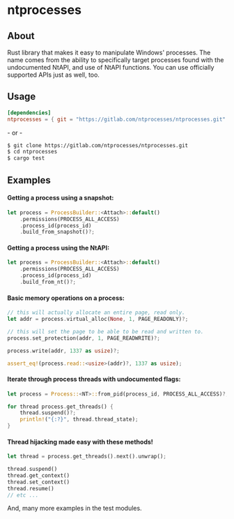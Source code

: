# ntprocesses

## About
Rust library that makes it easy to manipulate Windows' processes.
The name comes from the ability to specifically target processes found with the undocumented NtAPI, and use of NtAPI functions. You can use officially supported APIs just as well, too.

## Usage
```toml
[dependencies]
ntprocesses = { git = "https://gitlab.com/ntprocesses/ntprocesses.git" }
```
\- or -
```bash
$ git clone https://gitlab.com/ntprocesses/ntprocesses.git
$ cd ntprocesses
$ cargo test
```

## Examples

#### Getting a process using a snapshot:
```rust
let process = ProcessBuilder::<Attach>::default()
    .permissions(PROCESS_ALL_ACCESS)
    .process_id(process_id)
    .build_from_snapshot()?;
```
#### Getting a process using the NtAPI:
```rust
let process = ProcessBuilder::<Attach>::default()
    .permissions(PROCESS_ALL_ACCESS)
    .process_id(process_id)
    .build_from_nt()?;
```

#### Basic memory operations on a process:
```rust
// this will actually allocate an entire page, read only.
let addr = process.virtual_alloc(None, 1, PAGE_READONLY)?;

// this will set the page to be able to be read and written to.
process.set_protection(addr, 1, PAGE_READWRITE)?;

process.write(addr, 1337 as usize)?;

assert_eq!(process.read::<usize>(addr)?, 1337 as usize);
```

#### Iterate through process threads with undocumented flags:
```rust
let process = Process::<NT>::from_pid(process_id, PROCESS_ALL_ACCESS)?;

for thread process.get_threads() {
    thread.suspend()?;
    println!("{:?}", thread.thread_state);
}
```

#### Thread hijacking made easy with these methods!
```rust
let thread = process.get_threads().next().unwrap();

thread.suspend()
thread.get_context()
thread.set_context()
thread.resume()
// etc ...
```

And, many more examples in the test modules.
